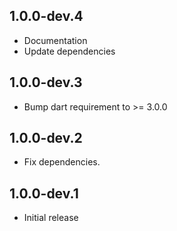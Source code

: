## 1.0.0-dev.4

- Documentation
- Update dependencies

## 1.0.0-dev.3

- Bump dart requirement to >= 3.0.0

## 1.0.0-dev.2

- Fix dependencies.

## 1.0.0-dev.1

- Initial release